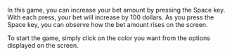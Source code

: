 In this game, you can increase your bet amount by pressing the Space key. With each press, your bet will increase by 100 dollars. As you press the Space key, you can observe how the bet amount rises on the screen.

To start the game, simply click on the color you want from the options displayed on the screen.
